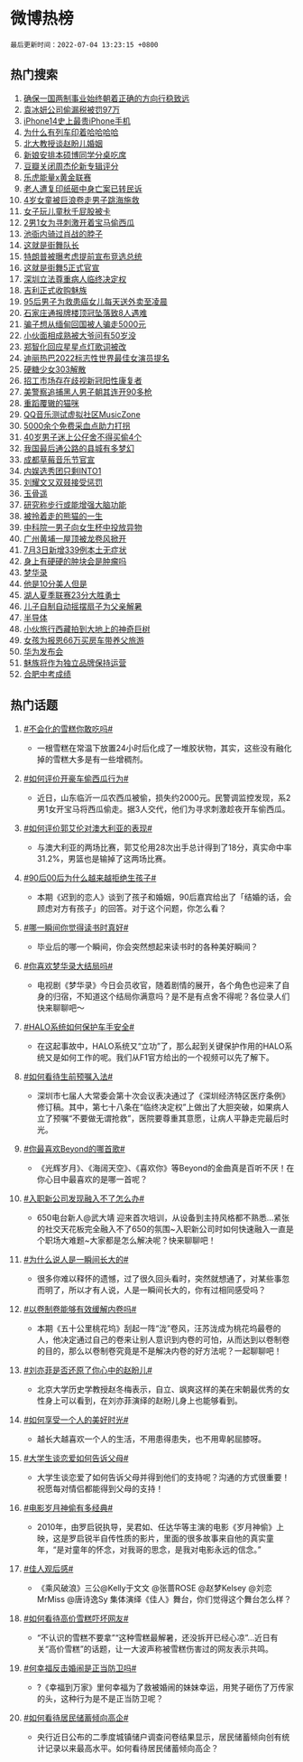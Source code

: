 # 微博热榜

`最后更新时间：2022-07-04 13:23:15 +0800`

## 热门搜索

1. [确保一国两制事业始终朝着正确的方向行稳致远](https://m.weibo.cn/search?containerid=100103type%3D1%26t%3D10%26q%3D%23%E7%A1%AE%E4%BF%9D%E4%B8%80%E5%9B%BD%E4%B8%A4%E5%88%B6%E4%BA%8B%E4%B8%9A%E5%A7%8B%E7%BB%88%E6%9C%9D%E7%9D%80%E6%AD%A3%E7%A1%AE%E7%9A%84%E6%96%B9%E5%90%91%E8%A1%8C%E7%A8%B3%E8%87%B4%E8%BF%9C%23&stream_entry_id=51&isnewpage=1&extparam=seat%3D1%26cate%3D10103%26filter_type%3Drealtimehot%26pos%3D0%26c_type%3D51%26dgr%3D0%26display_time%3D1656912194%26pre_seqid%3D16569121940110265745351&luicode=10000011&lfid=106003type%253D25%2526t%253D3%2526disable_hot%253D1%2526filter_type%253Drealtimehot)
1. [袁冰妍公司偷漏税被罚97万](https://m.weibo.cn/search?containerid=100103type%3D1%26t%3D10%26q%3D%23%E8%A2%81%E5%86%B0%E5%A6%8D%E5%85%AC%E5%8F%B8%E5%81%B7%E6%BC%8F%E7%A8%8E%E8%A2%AB%E7%BD%9A97%E4%B8%87%23&stream_entry_id=31&isnewpage=1&extparam=seat%3D1%26realpos%3D1%26lcate%3D5001%26c_type%3D31%26cate%3D0%26filter_type%3Drealtimehot%26pos%3D0%26flag%3D1%26dgr%3D0%26display_time%3D1656912194%26pre_seqid%3D16569121940110265745351&luicode=10000011&lfid=106003type%253D25%2526t%253D3%2526disable_hot%253D1%2526filter_type%253Drealtimehot)
1. [iPhone14史上最贵iPhone手机](https://m.weibo.cn/search?containerid=100103type%3D1%26t%3D10%26q%3D%23iPhone14%E5%8F%B2%E4%B8%8A%E6%9C%80%E8%B4%B5iPhone%E6%89%8B%E6%9C%BA%23&stream_entry_id=31&isnewpage=1&extparam=seat%3D1%26realpos%3D2%26lcate%3D5001%26c_type%3D31%26cate%3D0%26filter_type%3Drealtimehot%26pos%3D1%26flag%3D2%26dgr%3D0%26display_time%3D1656912194%26pre_seqid%3D16569121940110265745351&luicode=10000011&lfid=106003type%253D25%2526t%253D3%2526disable_hot%253D1%2526filter_type%253Drealtimehot)
1. [为什么有列车印着哈哈哈哈](https://m.weibo.cn/search?containerid=100103type%3D1%26t%3D10%26q%3D%23%E4%B8%BA%E4%BB%80%E4%B9%88%E6%9C%89%E5%88%97%E8%BD%A6%E5%8D%B0%E7%9D%80%E5%93%88%E5%93%88%E5%93%88%E5%93%88%23&stream_entry_id=31&isnewpage=1&extparam=seat%3D1%26realpos%3D3%26lcate%3D5001%26c_type%3D31%26cate%3D0%26filter_type%3Drealtimehot%26pos%3D2%26flag%3D0%26dgr%3D0%26display_time%3D1656912194%26pre_seqid%3D16569121940110265745351&luicode=10000011&lfid=106003type%253D25%2526t%253D3%2526disable_hot%253D1%2526filter_type%253Drealtimehot)
1. [北大教授谈赵盼儿婚姻](https://m.weibo.cn/search?containerid=100103type%3D1%26t%3D10%26q%3D%23%E5%8C%97%E5%A4%A7%E6%95%99%E6%8E%88%E8%B0%88%E8%B5%B5%E7%9B%BC%E5%84%BF%E5%A9%9A%E5%A7%BB%23&stream_entry_id=31&isnewpage=1&extparam=seat%3D1%26realpos%3D4%26lcate%3D5001%26c_type%3D31%26cate%3D0%26filter_type%3Drealtimehot%26pos%3D3%26flag%3D1%26dgr%3D0%26display_time%3D1656912194%26pre_seqid%3D16569121940110265745351&luicode=10000011&lfid=106003type%253D25%2526t%253D3%2526disable_hot%253D1%2526filter_type%253Drealtimehot)
1. [新娘安排本硕博同学分桌吃席](https://m.weibo.cn/search?containerid=100103type%3D1%26t%3D10%26q%3D%23%E6%96%B0%E5%A8%98%E5%AE%89%E6%8E%92%E6%9C%AC%E7%A1%95%E5%8D%9A%E5%90%8C%E5%AD%A6%E5%88%86%E6%A1%8C%E5%90%83%E5%B8%AD%23&stream_entry_id=31&isnewpage=1&extparam=seat%3D1%26realpos%3D5%26lcate%3D5001%26c_type%3D31%26cate%3D0%26filter_type%3Drealtimehot%26pos%3D4%26flag%3D0%26dgr%3D0%26display_time%3D1656912194%26pre_seqid%3D16569121940110265745351&luicode=10000011&lfid=106003type%253D25%2526t%253D3%2526disable_hot%253D1%2526filter_type%253Drealtimehot)
1. [豆瓣关闭周杰伦新专辑评分](https://m.weibo.cn/search?containerid=100103type%3D1%26t%3D10%26q%3D%23%E8%B1%86%E7%93%A3%E5%85%B3%E9%97%AD%E5%91%A8%E6%9D%B0%E4%BC%A6%E6%96%B0%E4%B8%93%E8%BE%91%E8%AF%84%E5%88%86%23&stream_entry_id=31&isnewpage=1&extparam=seat%3D1%26realpos%3D6%26lcate%3D5001%26c_type%3D31%26cate%3D0%26filter_type%3Drealtimehot%26pos%3D5%26flag%3D1%26dgr%3D0%26display_time%3D1656912194%26pre_seqid%3D16569121940110265745351&luicode=10000011&lfid=106003type%253D25%2526t%253D3%2526disable_hot%253D1%2526filter_type%253Drealtimehot)
1. [乐虎能量x黄金联赛](https://m.weibo.cn/search?containerid=100103type%3D1%26t%3D10%26q%3D%23%E4%B9%90%E8%99%8E%E8%83%BD%E9%87%8Fx%E9%BB%84%E9%87%91%E8%81%94%E8%B5%9B%23&stream_entry_id=31&isnewpage=1&extparam=seat%3D1%26lcate%3D5001%26c_type%3D31%26cate%3D0%26topic_ad%3D1%26filter_type%3Drealtimehot%26pos%3D6%26adid%3D159064%26dgr%3D0%26display_time%3D1656912194%26pre_seqid%3D16569121940110265745351&luicode=10000011&lfid=106003type%253D25%2526t%253D3%2526disable_hot%253D1%2526filter_type%253Drealtimehot)
1. [老人遭复印纸砸中身亡案已转民诉](https://m.weibo.cn/search?containerid=100103type%3D1%26t%3D10%26q%3D%23%E8%80%81%E4%BA%BA%E9%81%AD%E5%A4%8D%E5%8D%B0%E7%BA%B8%E7%A0%B8%E4%B8%AD%E8%BA%AB%E4%BA%A1%E6%A1%88%E5%B7%B2%E8%BD%AC%E6%B0%91%E8%AF%89%23&stream_entry_id=31&isnewpage=1&extparam=seat%3D1%26realpos%3D7%26lcate%3D5001%26c_type%3D31%26cate%3D0%26filter_type%3Drealtimehot%26pos%3D7%26flag%3D0%26dgr%3D0%26display_time%3D1656912194%26pre_seqid%3D16569121940110265745351&luicode=10000011&lfid=106003type%253D25%2526t%253D3%2526disable_hot%253D1%2526filter_type%253Drealtimehot)
1. [4岁女童被巨浪卷走男子跳海施救](https://m.weibo.cn/search?containerid=100103type%3D1%26t%3D10%26q%3D%234%E5%B2%81%E5%A5%B3%E7%AB%A5%E8%A2%AB%E5%B7%A8%E6%B5%AA%E5%8D%B7%E8%B5%B0%E7%94%B7%E5%AD%90%E8%B7%B3%E6%B5%B7%E6%96%BD%E6%95%91%23&stream_entry_id=31&isnewpage=1&extparam=seat%3D1%26realpos%3D8%26lcate%3D5001%26c_type%3D31%26cate%3D0%26filter_type%3Drealtimehot%26pos%3D8%26flag%3D1%26dgr%3D0%26display_time%3D1656912194%26pre_seqid%3D16569121940110265745351&luicode=10000011&lfid=106003type%253D25%2526t%253D3%2526disable_hot%253D1%2526filter_type%253Drealtimehot)
1. [女子玩儿童秋千屁股被卡](https://m.weibo.cn/search?containerid=100103type%3D1%26t%3D10%26q%3D%23%E5%A5%B3%E5%AD%90%E7%8E%A9%E5%84%BF%E7%AB%A5%E7%A7%8B%E5%8D%83%E5%B1%81%E8%82%A1%E8%A2%AB%E5%8D%A1%23&stream_entry_id=31&isnewpage=1&extparam=seat%3D1%26realpos%3D9%26lcate%3D5001%26c_type%3D31%26cate%3D0%26filter_type%3Drealtimehot%26pos%3D9%26flag%3D1%26dgr%3D0%26display_time%3D1656912194%26pre_seqid%3D16569121940110265745351&luicode=10000011&lfid=106003type%253D25%2526t%253D3%2526disable_hot%253D1%2526filter_type%253Drealtimehot)
1. [2男1女为寻刺激开着宝马偷西瓜](https://m.weibo.cn/search?containerid=100103type%3D1%26t%3D10%26q%3D%232%E7%94%B71%E5%A5%B3%E4%B8%BA%E5%AF%BB%E5%88%BA%E6%BF%80%E5%BC%80%E7%9D%80%E5%AE%9D%E9%A9%AC%E5%81%B7%E8%A5%BF%E7%93%9C%23&stream_entry_id=31&isnewpage=1&extparam=seat%3D1%26realpos%3D10%26lcate%3D5001%26c_type%3D31%26cate%3D0%26filter_type%3Drealtimehot%26pos%3D10%26flag%3D2%26dgr%3D0%26display_time%3D1656912194%26pre_seqid%3D16569121940110265745351&luicode=10000011&lfid=106003type%253D25%2526t%253D3%2526disable_hot%253D1%2526filter_type%253Drealtimehot)
1. [池衙内骑过肖战的脖子](https://m.weibo.cn/search?containerid=100103type%3D1%26t%3D10%26q%3D%23%E6%B1%A0%E8%A1%99%E5%86%85%E9%AA%91%E8%BF%87%E8%82%96%E6%88%98%E7%9A%84%E8%84%96%E5%AD%90%23&stream_entry_id=31&isnewpage=1&extparam=seat%3D1%26realpos%3D11%26lcate%3D5001%26c_type%3D31%26cate%3D0%26filter_type%3Drealtimehot%26pos%3D11%26flag%3D0%26dgr%3D0%26display_time%3D1656912194%26pre_seqid%3D16569121940110265745351&luicode=10000011&lfid=106003type%253D25%2526t%253D3%2526disable_hot%253D1%2526filter_type%253Drealtimehot)
1. [这就是街舞队长](https://m.weibo.cn/search?containerid=100103type%3D1%26t%3D10%26q%3D%E8%BF%99%E5%B0%B1%E6%98%AF%E8%A1%97%E8%88%9E%E9%98%9F%E9%95%BF&stream_entry_id=31&isnewpage=1&extparam=seat%3D1%26realpos%3D12%26lcate%3D5001%26c_type%3D31%26cate%3D0%26filter_type%3Drealtimehot%26pos%3D12%26flag%3D1%26dgr%3D0%26display_time%3D1656912194%26pre_seqid%3D16569121940110265745351&luicode=10000011&lfid=106003type%253D25%2526t%253D3%2526disable_hot%253D1%2526filter_type%253Drealtimehot)
1. [特朗普被曝考虑提前宣布竞选总统](https://m.weibo.cn/search?containerid=100103type%3D1%26t%3D10%26q%3D%23%E7%89%B9%E6%9C%97%E6%99%AE%E8%A2%AB%E6%9B%9D%E8%80%83%E8%99%91%E6%8F%90%E5%89%8D%E5%AE%A3%E5%B8%83%E7%AB%9E%E9%80%89%E6%80%BB%E7%BB%9F%23&stream_entry_id=31&isnewpage=1&extparam=seat%3D1%26realpos%3D13%26lcate%3D5001%26c_type%3D31%26cate%3D0%26filter_type%3Drealtimehot%26pos%3D13%26flag%3D0%26dgr%3D0%26display_time%3D1656912194%26pre_seqid%3D16569121940110265745351&luicode=10000011&lfid=106003type%253D25%2526t%253D3%2526disable_hot%253D1%2526filter_type%253Drealtimehot)
1. [这就是街舞5正式官宣](https://m.weibo.cn/search?containerid=100103type%3D1%26t%3D10%26q%3D%23%E8%BF%99%E5%B0%B1%E6%98%AF%E8%A1%97%E8%88%9E5%E6%AD%A3%E5%BC%8F%E5%AE%98%E5%AE%A3%23&stream_entry_id=31&isnewpage=1&extparam=seat%3D1%26realpos%3D14%26lcate%3D5001%26c_type%3D31%26cate%3D0%26filter_type%3Drealtimehot%26pos%3D14%26flag%3D0%26dgr%3D0%26display_time%3D1656912194%26pre_seqid%3D16569121940110265745351&luicode=10000011&lfid=106003type%253D25%2526t%253D3%2526disable_hot%253D1%2526filter_type%253Drealtimehot)
1. [深圳立法尊重病人临终决定权](https://m.weibo.cn/search?containerid=100103type%3D1%26t%3D10%26q%3D%23%E6%B7%B1%E5%9C%B3%E7%AB%8B%E6%B3%95%E5%B0%8A%E9%87%8D%E7%97%85%E4%BA%BA%E4%B8%B4%E7%BB%88%E5%86%B3%E5%AE%9A%E6%9D%83%23&stream_entry_id=31&isnewpage=1&extparam=seat%3D1%26realpos%3D15%26lcate%3D5001%26c_type%3D31%26cate%3D0%26filter_type%3Drealtimehot%26pos%3D15%26flag%3D1%26dgr%3D0%26display_time%3D1656912194%26pre_seqid%3D16569121940110265745351&luicode=10000011&lfid=106003type%253D25%2526t%253D3%2526disable_hot%253D1%2526filter_type%253Drealtimehot)
1. [吉利正式收购魅族](https://m.weibo.cn/search?containerid=100103type%3D1%26t%3D10%26q%3D%23%E5%90%89%E5%88%A9%E6%AD%A3%E5%BC%8F%E6%94%B6%E8%B4%AD%E9%AD%85%E6%97%8F%23&stream_entry_id=31&isnewpage=1&extparam=seat%3D1%26realpos%3D16%26lcate%3D5001%26c_type%3D31%26cate%3D0%26filter_type%3Drealtimehot%26pos%3D16%26flag%3D0%26dgr%3D0%26display_time%3D1656912194%26pre_seqid%3D16569121940110265745351&luicode=10000011&lfid=106003type%253D25%2526t%253D3%2526disable_hot%253D1%2526filter_type%253Drealtimehot)
1. [95后男子为救患癌女儿每天送外卖至凌晨](https://m.weibo.cn/search?containerid=100103type%3D1%26t%3D10%26q%3D95%E5%90%8E%E7%94%B7%E5%AD%90%E4%B8%BA%E6%95%91%E6%82%A3%E7%99%8C%E5%A5%B3%E5%84%BF%E6%AF%8F%E5%A4%A9%E9%80%81%E5%A4%96%E5%8D%96%E8%87%B3%E5%87%8C%E6%99%A8&stream_entry_id=31&isnewpage=1&extparam=seat%3D1%26realpos%3D17%26lcate%3D5001%26c_type%3D31%26cate%3D0%26filter_type%3Drealtimehot%26pos%3D17%26flag%3D1%26dgr%3D0%26display_time%3D1656912194%26pre_seqid%3D16569121940110265745351&luicode=10000011&lfid=106003type%253D25%2526t%253D3%2526disable_hot%253D1%2526filter_type%253Drealtimehot)
1. [石家庄通报牌楼顶冠坠落致8人遇难](https://m.weibo.cn/search?containerid=100103type%3D1%26t%3D10%26q%3D%23%E7%9F%B3%E5%AE%B6%E5%BA%84%E9%80%9A%E6%8A%A5%E7%89%8C%E6%A5%BC%E9%A1%B6%E5%86%A0%E5%9D%A0%E8%90%BD%E8%87%B48%E4%BA%BA%E9%81%87%E9%9A%BE%23&stream_entry_id=31&isnewpage=1&extparam=seat%3D1%26realpos%3D18%26lcate%3D5001%26c_type%3D31%26cate%3D0%26filter_type%3Drealtimehot%26pos%3D18%26flag%3D1%26dgr%3D0%26display_time%3D1656912194%26pre_seqid%3D16569121940110265745351&luicode=10000011&lfid=106003type%253D25%2526t%253D3%2526disable_hot%253D1%2526filter_type%253Drealtimehot)
1. [骗子想从缅甸回国被人骗走5000元](https://m.weibo.cn/search?containerid=100103type%3D1%26t%3D10%26q%3D%23%E9%AA%97%E5%AD%90%E6%83%B3%E4%BB%8E%E7%BC%85%E7%94%B8%E5%9B%9E%E5%9B%BD%E8%A2%AB%E4%BA%BA%E9%AA%97%E8%B5%B05000%E5%85%83%23&stream_entry_id=31&isnewpage=1&extparam=seat%3D1%26realpos%3D19%26lcate%3D5001%26c_type%3D31%26cate%3D0%26filter_type%3Drealtimehot%26pos%3D19%26flag%3D0%26dgr%3D0%26display_time%3D1656912194%26pre_seqid%3D16569121940110265745351&luicode=10000011&lfid=106003type%253D25%2526t%253D3%2526disable_hot%253D1%2526filter_type%253Drealtimehot)
1. [小伙面相成熟被大爷问有50岁没](https://m.weibo.cn/search?containerid=100103type%3D1%26t%3D10%26q%3D%23%E5%B0%8F%E4%BC%99%E9%9D%A2%E7%9B%B8%E6%88%90%E7%86%9F%E8%A2%AB%E5%A4%A7%E7%88%B7%E9%97%AE%E6%9C%8950%E5%B2%81%E6%B2%A1%23&stream_entry_id=31&isnewpage=1&extparam=seat%3D1%26realpos%3D20%26lcate%3D5001%26c_type%3D31%26cate%3D0%26filter_type%3Drealtimehot%26pos%3D20%26flag%3D0%26dgr%3D0%26display_time%3D1656912194%26pre_seqid%3D16569121940110265745351&luicode=10000011&lfid=106003type%253D25%2526t%253D3%2526disable_hot%253D1%2526filter_type%253Drealtimehot)
1. [郑智化回应星星点灯歌词被改](https://m.weibo.cn/search?containerid=100103type%3D1%26t%3D10%26q%3D%E9%83%91%E6%99%BA%E5%8C%96%E5%9B%9E%E5%BA%94%E6%98%9F%E6%98%9F%E7%82%B9%E7%81%AF%E6%AD%8C%E8%AF%8D%E8%A2%AB%E6%94%B9&stream_entry_id=31&isnewpage=1&extparam=seat%3D1%26realpos%3D21%26lcate%3D5001%26c_type%3D31%26cate%3D0%26filter_type%3Drealtimehot%26pos%3D21%26flag%3D0%26dgr%3D0%26display_time%3D1656912194%26pre_seqid%3D16569121940110265745351&luicode=10000011&lfid=106003type%253D25%2526t%253D3%2526disable_hot%253D1%2526filter_type%253Drealtimehot)
1. [迪丽热巴2022标志性世界最佳女演员提名](https://m.weibo.cn/search?containerid=100103type%3D1%26t%3D10%26q%3D%23%E8%BF%AA%E4%B8%BD%E7%83%AD%E5%B7%B42022%E6%A0%87%E5%BF%97%E6%80%A7%E4%B8%96%E7%95%8C%E6%9C%80%E4%BD%B3%E5%A5%B3%E6%BC%94%E5%91%98%E6%8F%90%E5%90%8D%23&stream_entry_id=31&isnewpage=1&extparam=seat%3D1%26realpos%3D22%26lcate%3D5001%26c_type%3D31%26cate%3D0%26filter_type%3Drealtimehot%26pos%3D22%26flag%3D0%26dgr%3D0%26display_time%3D1656912194%26pre_seqid%3D16569121940110265745351&luicode=10000011&lfid=106003type%253D25%2526t%253D3%2526disable_hot%253D1%2526filter_type%253Drealtimehot)
1. [硬糖少女303解散](https://m.weibo.cn/search?containerid=100103type%3D1%26t%3D10%26q%3D%23%E7%A1%AC%E7%B3%96%E5%B0%91%E5%A5%B3303%E8%A7%A3%E6%95%A3%23&stream_entry_id=31&isnewpage=1&extparam=seat%3D1%26realpos%3D23%26lcate%3D5001%26c_type%3D31%26cate%3D0%26filter_type%3Drealtimehot%26pos%3D23%26flag%3D0%26dgr%3D0%26display_time%3D1656912194%26pre_seqid%3D16569121940110265745351&luicode=10000011&lfid=106003type%253D25%2526t%253D3%2526disable_hot%253D1%2526filter_type%253Drealtimehot)
1. [招工市场存在歧视新冠阳性康复者](https://m.weibo.cn/search?containerid=100103type%3D1%26t%3D10%26q%3D%23%E6%8B%9B%E5%B7%A5%E5%B8%82%E5%9C%BA%E5%AD%98%E5%9C%A8%E6%AD%A7%E8%A7%86%E6%96%B0%E5%86%A0%E9%98%B3%E6%80%A7%E5%BA%B7%E5%A4%8D%E8%80%85%23&stream_entry_id=31&isnewpage=1&extparam=seat%3D1%26realpos%3D24%26lcate%3D5001%26c_type%3D31%26cate%3D0%26filter_type%3Drealtimehot%26pos%3D24%26flag%3D0%26dgr%3D0%26display_time%3D1656912194%26pre_seqid%3D16569121940110265745351&luicode=10000011&lfid=106003type%253D25%2526t%253D3%2526disable_hot%253D1%2526filter_type%253Drealtimehot)
1. [美警察追捕黑人男子朝其连开90多枪](https://m.weibo.cn/search?containerid=100103type%3D1%26t%3D10%26q%3D%23%E7%BE%8E%E8%AD%A6%E5%AF%9F%E8%BF%BD%E6%8D%95%E9%BB%91%E4%BA%BA%E7%94%B7%E5%AD%90%E6%9C%9D%E5%85%B6%E8%BF%9E%E5%BC%8090%E5%A4%9A%E6%9E%AA%23&stream_entry_id=31&isnewpage=1&extparam=seat%3D1%26realpos%3D25%26lcate%3D5001%26c_type%3D31%26cate%3D0%26filter_type%3Drealtimehot%26pos%3D25%26flag%3D1%26dgr%3D0%26display_time%3D1656912194%26pre_seqid%3D16569121940110265745351&luicode=10000011&lfid=106003type%253D25%2526t%253D3%2526disable_hot%253D1%2526filter_type%253Drealtimehot)
1. [重蹈覆辙的猫咪](https://m.weibo.cn/search?containerid=100103type%3D1%26t%3D10%26q%3D%23%E9%87%8D%E8%B9%88%E8%A6%86%E8%BE%99%E7%9A%84%E7%8C%AB%E5%92%AA%23&stream_entry_id=31&isnewpage=1&extparam=seat%3D1%26realpos%3D26%26lcate%3D5001%26c_type%3D31%26cate%3D0%26filter_type%3Drealtimehot%26pos%3D26%26flag%3D0%26dgr%3D0%26display_time%3D1656912194%26pre_seqid%3D16569121940110265745351&luicode=10000011&lfid=106003type%253D25%2526t%253D3%2526disable_hot%253D1%2526filter_type%253Drealtimehot)
1. [QQ音乐测试虚拟社区MusicZone](https://m.weibo.cn/search?containerid=100103type%3D1%26t%3D10%26q%3D%23QQ%E9%9F%B3%E4%B9%90%E6%B5%8B%E8%AF%95%E8%99%9A%E6%8B%9F%E7%A4%BE%E5%8C%BAMusicZone%23&stream_entry_id=31&isnewpage=1&extparam=seat%3D1%26realpos%3D27%26lcate%3D5001%26c_type%3D31%26cate%3D0%26filter_type%3Drealtimehot%26pos%3D27%26flag%3D1%26dgr%3D0%26display_time%3D1656912194%26pre_seqid%3D16569121940110265745351&luicode=10000011&lfid=106003type%253D25%2526t%253D3%2526disable_hot%253D1%2526filter_type%253Drealtimehot)
1. [5000余个免费采血点助力打拐](https://m.weibo.cn/search?containerid=100103type%3D1%26t%3D10%26q%3D%235000%E4%BD%99%E4%B8%AA%E5%85%8D%E8%B4%B9%E9%87%87%E8%A1%80%E7%82%B9%E5%8A%A9%E5%8A%9B%E6%89%93%E6%8B%90%23&stream_entry_id=31&isnewpage=1&extparam=seat%3D1%26realpos%3D28%26lcate%3D5001%26c_type%3D31%26cate%3D0%26filter_type%3Drealtimehot%26pos%3D28%26flag%3D0%26dgr%3D0%26display_time%3D1656912194%26pre_seqid%3D16569121940110265745351&luicode=10000011&lfid=106003type%253D25%2526t%253D3%2526disable_hot%253D1%2526filter_type%253Drealtimehot)
1. [40岁男子迷上公仔舍不得买偷4个](https://m.weibo.cn/search?containerid=100103type%3D1%26t%3D10%26q%3D%2340%E5%B2%81%E7%94%B7%E5%AD%90%E8%BF%B7%E4%B8%8A%E5%85%AC%E4%BB%94%E8%88%8D%E4%B8%8D%E5%BE%97%E4%B9%B0%E5%81%B74%E4%B8%AA%23&stream_entry_id=31&isnewpage=1&extparam=seat%3D1%26realpos%3D29%26lcate%3D5001%26c_type%3D31%26cate%3D0%26filter_type%3Drealtimehot%26pos%3D29%26flag%3D0%26dgr%3D0%26display_time%3D1656912194%26pre_seqid%3D16569121940110265745351&luicode=10000011&lfid=106003type%253D25%2526t%253D3%2526disable_hot%253D1%2526filter_type%253Drealtimehot)
1. [我国最后通公路的县城有多梦幻](https://m.weibo.cn/search?containerid=100103type%3D1%26t%3D10%26q%3D%23%E6%88%91%E5%9B%BD%E6%9C%80%E5%90%8E%E9%80%9A%E5%85%AC%E8%B7%AF%E7%9A%84%E5%8E%BF%E5%9F%8E%E6%9C%89%E5%A4%9A%E6%A2%A6%E5%B9%BB%23&stream_entry_id=31&isnewpage=1&extparam=seat%3D1%26realpos%3D30%26lcate%3D5001%26c_type%3D31%26cate%3D0%26filter_type%3Drealtimehot%26pos%3D30%26flag%3D1%26dgr%3D0%26display_time%3D1656912194%26pre_seqid%3D16569121940110265745351&luicode=10000011&lfid=106003type%253D25%2526t%253D3%2526disable_hot%253D1%2526filter_type%253Drealtimehot)
1. [成都草莓音乐节官宣](https://m.weibo.cn/search?containerid=100103type%3D1%26t%3D10%26q%3D%23%E6%88%90%E9%83%BD%E8%8D%89%E8%8E%93%E9%9F%B3%E4%B9%90%E8%8A%82%E5%AE%98%E5%AE%A3%23&stream_entry_id=31&isnewpage=1&extparam=seat%3D1%26realpos%3D31%26lcate%3D5001%26c_type%3D31%26cate%3D0%26filter_type%3Drealtimehot%26pos%3D31%26flag%3D1%26dgr%3D0%26display_time%3D1656912194%26pre_seqid%3D16569121940110265745351&luicode=10000011&lfid=106003type%253D25%2526t%253D3%2526disable_hot%253D1%2526filter_type%253Drealtimehot)
1. [内娱选秀团只剩INTO1](https://m.weibo.cn/search?containerid=100103type%3D1%26t%3D10%26q%3D%23%E5%86%85%E5%A8%B1%E9%80%89%E7%A7%80%E5%9B%A2%E5%8F%AA%E5%89%A9INTO1%23&stream_entry_id=31&isnewpage=1&extparam=seat%3D1%26realpos%3D32%26lcate%3D5001%26c_type%3D31%26cate%3D0%26filter_type%3Drealtimehot%26pos%3D32%26flag%3D0%26dgr%3D0%26display_time%3D1656912194%26pre_seqid%3D16569121940110265745351&luicode=10000011&lfid=106003type%253D25%2526t%253D3%2526disable_hot%253D1%2526filter_type%253Drealtimehot)
1. [刘耀文又双叕接受惩罚](https://m.weibo.cn/search?containerid=100103type%3D1%26t%3D10%26q%3D%23%E5%88%98%E8%80%80%E6%96%87%E5%8F%88%E5%8F%8C%E5%8F%95%E6%8E%A5%E5%8F%97%E6%83%A9%E7%BD%9A%23&stream_entry_id=31&isnewpage=1&extparam=seat%3D1%26realpos%3D33%26lcate%3D5001%26c_type%3D31%26cate%3D0%26filter_type%3Drealtimehot%26pos%3D33%26flag%3D1%26dgr%3D0%26display_time%3D1656912194%26pre_seqid%3D16569121940110265745351&luicode=10000011&lfid=106003type%253D25%2526t%253D3%2526disable_hot%253D1%2526filter_type%253Drealtimehot)
1. [玉骨遥](https://m.weibo.cn/search?containerid=100103type%3D1%26t%3D10%26q%3D%E7%8E%89%E9%AA%A8%E9%81%A5&stream_entry_id=31&isnewpage=1&extparam=seat%3D1%26realpos%3D34%26lcate%3D5001%26c_type%3D31%26cate%3D0%26filter_type%3Drealtimehot%26pos%3D34%26flag%3D0%26dgr%3D0%26display_time%3D1656912194%26pre_seqid%3D16569121940110265745351&luicode=10000011&lfid=106003type%253D25%2526t%253D3%2526disable_hot%253D1%2526filter_type%253Drealtimehot)
1. [研究称步行或能增强大脑功能](https://m.weibo.cn/search?containerid=100103type%3D1%26t%3D10%26q%3D%23%E7%A0%94%E7%A9%B6%E7%A7%B0%E6%AD%A5%E8%A1%8C%E6%88%96%E8%83%BD%E5%A2%9E%E5%BC%BA%E5%A4%A7%E8%84%91%E5%8A%9F%E8%83%BD%23&stream_entry_id=31&isnewpage=1&extparam=seat%3D1%26realpos%3D35%26lcate%3D5001%26c_type%3D31%26cate%3D0%26filter_type%3Drealtimehot%26pos%3D35%26flag%3D1%26dgr%3D0%26display_time%3D1656912194%26pre_seqid%3D16569121940110265745351&luicode=10000011&lfid=106003type%253D25%2526t%253D3%2526disable_hot%253D1%2526filter_type%253Drealtimehot)
1. [被拎着走的熊猫的一生](https://m.weibo.cn/search?containerid=100103type%3D1%26t%3D10%26q%3D%23%E8%A2%AB%E6%8B%8E%E7%9D%80%E8%B5%B0%E7%9A%84%E7%86%8A%E7%8C%AB%E7%9A%84%E4%B8%80%E7%94%9F%23&stream_entry_id=31&isnewpage=1&extparam=seat%3D1%26realpos%3D36%26lcate%3D5001%26c_type%3D31%26cate%3D0%26filter_type%3Drealtimehot%26pos%3D36%26flag%3D1%26dgr%3D0%26display_time%3D1656912194%26pre_seqid%3D16569121940110265745351&luicode=10000011&lfid=106003type%253D25%2526t%253D3%2526disable_hot%253D1%2526filter_type%253Drealtimehot)
1. [中科院一男子向女生杯中投放异物](https://m.weibo.cn/search?containerid=100103type%3D1%26t%3D10%26q%3D%23%E4%B8%AD%E7%A7%91%E9%99%A2%E4%B8%80%E7%94%B7%E5%AD%90%E5%90%91%E5%A5%B3%E7%94%9F%E6%9D%AF%E4%B8%AD%E6%8A%95%E6%94%BE%E5%BC%82%E7%89%A9%23&stream_entry_id=31&isnewpage=1&extparam=seat%3D1%26realpos%3D37%26lcate%3D5001%26c_type%3D31%26cate%3D0%26filter_type%3Drealtimehot%26pos%3D37%26flag%3D1%26dgr%3D0%26display_time%3D1656912194%26pre_seqid%3D16569121940110265745351&luicode=10000011&lfid=106003type%253D25%2526t%253D3%2526disable_hot%253D1%2526filter_type%253Drealtimehot)
1. [广州黄埔一屋顶被龙卷风掀开](https://m.weibo.cn/search?containerid=100103type%3D1%26t%3D10%26q%3D%23%E5%B9%BF%E5%B7%9E%E9%BB%84%E5%9F%94%E4%B8%80%E5%B1%8B%E9%A1%B6%E8%A2%AB%E9%BE%99%E5%8D%B7%E9%A3%8E%E6%8E%80%E5%BC%80%23&stream_entry_id=31&isnewpage=1&extparam=seat%3D1%26realpos%3D38%26lcate%3D5001%26c_type%3D31%26cate%3D0%26filter_type%3Drealtimehot%26pos%3D38%26flag%3D1%26dgr%3D0%26display_time%3D1656912194%26pre_seqid%3D16569121940110265745351&luicode=10000011&lfid=106003type%253D25%2526t%253D3%2526disable_hot%253D1%2526filter_type%253Drealtimehot)
1. [7月3日新增339例本土无症状](https://m.weibo.cn/search?containerid=100103type%3D1%26t%3D10%26q%3D%237%E6%9C%883%E6%97%A5%E6%96%B0%E5%A2%9E339%E4%BE%8B%E6%9C%AC%E5%9C%9F%E6%97%A0%E7%97%87%E7%8A%B6%23&stream_entry_id=31&isnewpage=1&extparam=seat%3D1%26realpos%3D39%26lcate%3D5001%26c_type%3D31%26cate%3D0%26filter_type%3Drealtimehot%26pos%3D39%26flag%3D0%26dgr%3D0%26display_time%3D1656912194%26pre_seqid%3D16569121940110265745351&luicode=10000011&lfid=106003type%253D25%2526t%253D3%2526disable_hot%253D1%2526filter_type%253Drealtimehot)
1. [身上有硬硬的肿块会是肿瘤吗](https://m.weibo.cn/search?containerid=100103type%3D1%26t%3D10%26q%3D%23%E8%BA%AB%E4%B8%8A%E6%9C%89%E7%A1%AC%E7%A1%AC%E7%9A%84%E8%82%BF%E5%9D%97%E4%BC%9A%E6%98%AF%E8%82%BF%E7%98%A4%E5%90%97%23&stream_entry_id=31&isnewpage=1&extparam=seat%3D1%26realpos%3D40%26lcate%3D5001%26c_type%3D31%26cate%3D0%26filter_type%3Drealtimehot%26pos%3D40%26flag%3D0%26dgr%3D0%26display_time%3D1656912194%26pre_seqid%3D16569121940110265745351&luicode=10000011&lfid=106003type%253D25%2526t%253D3%2526disable_hot%253D1%2526filter_type%253Drealtimehot)
1. [梦华录](http://m.weibo.cn/c/wbox?&id=j84w2uenjc&roomid=8149&q=%23%E6%A2%A6%E5%8D%8E%E5%BD%95%23&extparam=seat%3D1%26realpos%3D41%26lcate%3D5001%26c_type%3D31%26cate%3D0%26filter_type%3Drealtimehot%26pos%3D41%26flag%3D1%26dgr%3D0%26display_time%3D1656912194%26pre_seqid%3D16569121940110265745351&luicode=10000011&lfid=106003type%253D25%2526t%253D3%2526disable_hot%253D1%2526filter_type%253Drealtimehot)
1. [他是10分美人但是](https://m.weibo.cn/search?containerid=100103type%3D1%26t%3D10%26q%3D%E4%BB%96%E6%98%AF10%E5%88%86%E7%BE%8E%E4%BA%BA%E4%BD%86%E6%98%AF&stream_entry_id=31&isnewpage=1&extparam=seat%3D1%26realpos%3D42%26lcate%3D5001%26c_type%3D31%26cate%3D0%26filter_type%3Drealtimehot%26pos%3D42%26flag%3D1%26dgr%3D0%26display_time%3D1656912194%26pre_seqid%3D16569121940110265745351&luicode=10000011&lfid=106003type%253D25%2526t%253D3%2526disable_hot%253D1%2526filter_type%253Drealtimehot)
1. [湖人夏季联赛23分大胜勇士](https://m.weibo.cn/search?containerid=100103type%3D1%26t%3D10%26q%3D%23%E6%B9%96%E4%BA%BA%E5%A4%8F%E5%AD%A3%E8%81%94%E8%B5%9B23%E5%88%86%E5%A4%A7%E8%83%9C%E5%8B%87%E5%A3%AB%23&stream_entry_id=31&isnewpage=1&extparam=seat%3D1%26realpos%3D43%26lcate%3D5001%26c_type%3D31%26cate%3D0%26filter_type%3Drealtimehot%26pos%3D43%26flag%3D1%26dgr%3D0%26display_time%3D1656912194%26pre_seqid%3D16569121940110265745351&luicode=10000011&lfid=106003type%253D25%2526t%253D3%2526disable_hot%253D1%2526filter_type%253Drealtimehot)
1. [儿子自制自动摇摆扇子为父亲解暑](https://m.weibo.cn/search?containerid=100103type%3D1%26t%3D10%26q%3D%23%E5%84%BF%E5%AD%90%E8%87%AA%E5%88%B6%E8%87%AA%E5%8A%A8%E6%91%87%E6%91%86%E6%89%87%E5%AD%90%E4%B8%BA%E7%88%B6%E4%BA%B2%E8%A7%A3%E6%9A%91%23&stream_entry_id=31&isnewpage=1&extparam=seat%3D1%26realpos%3D44%26lcate%3D5001%26c_type%3D31%26cate%3D0%26filter_type%3Drealtimehot%26pos%3D44%26flag%3D0%26dgr%3D0%26display_time%3D1656912194%26pre_seqid%3D16569121940110265745351&luicode=10000011&lfid=106003type%253D25%2526t%253D3%2526disable_hot%253D1%2526filter_type%253Drealtimehot)
1. [半导体](https://m.weibo.cn/search?containerid=100103type%3D1%26t%3D10%26q%3D%E5%8D%8A%E5%AF%BC%E4%BD%93&stream_entry_id=31&isnewpage=1&extparam=seat%3D1%26realpos%3D45%26lcate%3D5001%26c_type%3D31%26cate%3D0%26filter_type%3Drealtimehot%26pos%3D45%26flag%3D0%26dgr%3D0%26display_time%3D1656912194%26pre_seqid%3D16569121940110265745351&luicode=10000011&lfid=106003type%253D25%2526t%253D3%2526disable_hot%253D1%2526filter_type%253Drealtimehot)
1. [小伙旅行西藏拍到大地上的神奇巨树](https://m.weibo.cn/search?containerid=100103type%3D1%26t%3D10%26q%3D%23%E5%B0%8F%E4%BC%99%E6%97%85%E8%A1%8C%E8%A5%BF%E8%97%8F%E6%8B%8D%E5%88%B0%E5%A4%A7%E5%9C%B0%E4%B8%8A%E7%9A%84%E7%A5%9E%E5%A5%87%E5%B7%A8%E6%A0%91%23&stream_entry_id=31&isnewpage=1&extparam=seat%3D1%26realpos%3D46%26lcate%3D5001%26c_type%3D31%26cate%3D0%26filter_type%3Drealtimehot%26pos%3D46%26flag%3D0%26dgr%3D0%26display_time%3D1656912194%26pre_seqid%3D16569121940110265745351&luicode=10000011&lfid=106003type%253D25%2526t%253D3%2526disable_hot%253D1%2526filter_type%253Drealtimehot)
1. [女孩为报恩66万买房车带养父旅游](https://m.weibo.cn/search?containerid=100103type%3D1%26t%3D10%26q%3D%23%E5%A5%B3%E5%AD%A9%E4%B8%BA%E6%8A%A5%E6%81%A966%E4%B8%87%E4%B9%B0%E6%88%BF%E8%BD%A6%E5%B8%A6%E5%85%BB%E7%88%B6%E6%97%85%E6%B8%B8%23&stream_entry_id=31&isnewpage=1&extparam=seat%3D1%26realpos%3D47%26lcate%3D5001%26c_type%3D31%26cate%3D0%26filter_type%3Drealtimehot%26pos%3D47%26flag%3D0%26dgr%3D0%26display_time%3D1656912194%26pre_seqid%3D16569121940110265745351&luicode=10000011&lfid=106003type%253D25%2526t%253D3%2526disable_hot%253D1%2526filter_type%253Drealtimehot)
1. [华为发布会](https://m.weibo.cn/search?containerid=100103type%3D1%26t%3D10%26q%3D%E5%8D%8E%E4%B8%BA%E5%8F%91%E5%B8%83%E4%BC%9A&stream_entry_id=31&isnewpage=1&extparam=seat%3D1%26realpos%3D48%26lcate%3D5001%26c_type%3D31%26cate%3D0%26filter_type%3Drealtimehot%26pos%3D48%26flag%3D1%26dgr%3D0%26display_time%3D1656912194%26pre_seqid%3D16569121940110265745351&luicode=10000011&lfid=106003type%253D25%2526t%253D3%2526disable_hot%253D1%2526filter_type%253Drealtimehot)
1. [魅族将作为独立品牌保持运营](https://m.weibo.cn/search?containerid=100103type%3D1%26t%3D10%26q%3D%23%E9%AD%85%E6%97%8F%E5%B0%86%E4%BD%9C%E4%B8%BA%E7%8B%AC%E7%AB%8B%E5%93%81%E7%89%8C%E4%BF%9D%E6%8C%81%E8%BF%90%E8%90%A5%23&stream_entry_id=31&isnewpage=1&extparam=seat%3D1%26realpos%3D49%26lcate%3D5001%26c_type%3D31%26cate%3D0%26filter_type%3Drealtimehot%26pos%3D49%26flag%3D0%26dgr%3D0%26display_time%3D1656912194%26pre_seqid%3D16569121940110265745351&luicode=10000011&lfid=106003type%253D25%2526t%253D3%2526disable_hot%253D1%2526filter_type%253Drealtimehot)
1. [合肥中考成绩](https://m.weibo.cn/search?containerid=100103type%3D1%26t%3D10%26q%3D%23%E5%90%88%E8%82%A5%E4%B8%AD%E8%80%83%E6%88%90%E7%BB%A9%23&stream_entry_id=31&isnewpage=1&extparam=seat%3D1%26realpos%3D50%26lcate%3D5001%26c_type%3D31%26cate%3D0%26filter_type%3Drealtimehot%26pos%3D50%26flag%3D1%26dgr%3D0%26display_time%3D1656912194%26pre_seqid%3D16569121940110265745351&luicode=10000011&lfid=106003type%253D25%2526t%253D3%2526disable_hot%253D1%2526filter_type%253Drealtimehot)

## 热门话题

1. [#不会化的雪糕你敢吃吗#](https://m.weibo.cn/search?containerid=231522type%3D1%26t%3D10%26q%3D%23%E4%B8%8D%E4%BC%9A%E5%8C%96%E7%9A%84%E9%9B%AA%E7%B3%95%E4%BD%A0%E6%95%A2%E5%90%83%E5%90%97%23&stream_entry_id=128&isnewpage=1&extparam=seat%3D1%26cate%3D5004%26unitid%3D44692%26lcate%3D5004%26pos%3D1-0-0%26c_type%3D128%26dgr%3D0%26display_time%3D1656912195%26pre_seqid%3D16569121952090227842318&luicode=10000011&lfid=231648_-_4)
    - 一根雪糕在常温下放置24小时后化成了一堆胶状物，其实，这些没有融化掉的雪糕大多是有一些增稠剂。

1. [#如何评价开豪车偷西瓜行为#](https://m.weibo.cn/search?containerid=231522type%3D1%26t%3D10%26q%3D%23%E5%A6%82%E4%BD%95%E8%AF%84%E4%BB%B7%E5%BC%80%E8%B1%AA%E8%BD%A6%E5%81%B7%E8%A5%BF%E7%93%9C%E8%A1%8C%E4%B8%BA%23&stream_entry_id=128&isnewpage=1&extparam=seat%3D1%26cate%3D5004%26unitid%3D1656900957783%26lcate%3D5004%26pos%3D1-0-1%26c_type%3D128%26dgr%3D0%26display_time%3D1656912195%26pre_seqid%3D16569121952090227842318&luicode=10000011&lfid=231648_-_4)
    - 近日，山东临沂一瓜农西瓜被偷，损失约2000元。民警调监控发现，系2男1女开宝马将西瓜偷走。据3人交代，他们为寻求刺激趁夜开车偷西瓜。

1. [#如何评价郭艾伦对澳大利亚的表现#](https://m.weibo.cn/search?containerid=231522type%3D1%26t%3D10%26q%3D%23%E5%A6%82%E4%BD%95%E8%AF%84%E4%BB%B7%E9%83%AD%E8%89%BE%E4%BC%A6%E5%AF%B9%E6%BE%B3%E5%A4%A7%E5%88%A9%E4%BA%9A%E7%9A%84%E8%A1%A8%E7%8E%B0%23&stream_entry_id=128&isnewpage=1&extparam=seat%3D1%26cate%3D5004%26unitid%3D44695%26lcate%3D5004%26pos%3D1-0-2%26c_type%3D128%26dgr%3D0%26display_time%3D1656912195%26pre_seqid%3D16569121952090227842318&luicode=10000011&lfid=231648_-_4)
    - 与澳大利亚的两场比赛，郭艾伦用28次出手总计得到了18分，真实命中率31.2%，男篮也是输掉了这两场比赛。

1. [#90后00后为什么越来越拒绝生孩子#](https://m.weibo.cn/search?containerid=231522type%3D1%26t%3D10%26q%3D%2390%E5%90%8E00%E5%90%8E%E4%B8%BA%E4%BB%80%E4%B9%88%E8%B6%8A%E6%9D%A5%E8%B6%8A%E6%8B%92%E7%BB%9D%E7%94%9F%E5%AD%A9%E5%AD%90%23&stream_entry_id=128&isnewpage=1&extparam=seat%3D1%26cate%3D5004%26unitid%3D44688%26lcate%3D5004%26pos%3D1-0-3%26c_type%3D128%26dgr%3D0%26display_time%3D1656912195%26pre_seqid%3D16569121952090227842318&luicode=10000011&lfid=231648_-_4)
    - 本期《迟到的恋人》谈到了孩子和婚姻，90后嘉宾给出了「结婚的话，会顾虑对方有孩子」的回答。对于这个问题，你怎么看？

1. [#哪一瞬间你觉得读书时真好#](https://m.weibo.cn/search?containerid=231522type%3D1%26t%3D10%26q%3D%23%E5%93%AA%E4%B8%80%E7%9E%AC%E9%97%B4%E4%BD%A0%E8%A7%89%E5%BE%97%E8%AF%BB%E4%B9%A6%E6%97%B6%E7%9C%9F%E5%A5%BD%23&stream_entry_id=128&isnewpage=1&extparam=seat%3D1%26cate%3D5004%26unitid%3D44702%26lcate%3D5004%26pos%3D1-0-4%26c_type%3D128%26dgr%3D0%26display_time%3D1656912195%26pre_seqid%3D16569121952090227842318&luicode=10000011&lfid=231648_-_4)
    - 毕业后的哪一个瞬间，你会突然想起来读书时的各种美好瞬间？

1. [#你喜欢梦华录大结局吗#](https://m.weibo.cn/search?containerid=231522type%3D1%26t%3D10%26q%3D%23%E4%BD%A0%E5%96%9C%E6%AC%A2%E6%A2%A6%E5%8D%8E%E5%BD%95%E5%A4%A7%E7%BB%93%E5%B1%80%E5%90%97%23&stream_entry_id=128&isnewpage=1&extparam=seat%3D1%26cate%3D5004%26unitid%3D44683%26lcate%3D5004%26pos%3D1-0-5%26c_type%3D128%26dgr%3D0%26display_time%3D1656912195%26pre_seqid%3D16569121952090227842318&luicode=10000011&lfid=231648_-_4)
    - 电视剧《梦华录》今日会员收官，随着剧情的展开，各个角色也迎来了自身的归宿，不知道这个结局你满意吗？是不是有点舍不得呢？各位录人们快来聊聊吧～

1. [#HALO系统如何保护车手安全#](https://m.weibo.cn/search?containerid=231522type%3D1%26t%3D10%26q%3D%23HALO%E7%B3%BB%E7%BB%9F%E5%A6%82%E4%BD%95%E4%BF%9D%E6%8A%A4%E8%BD%A6%E6%89%8B%E5%AE%89%E5%85%A8%23&stream_entry_id=128&isnewpage=1&extparam=seat%3D1%26cate%3D5004%26unitid%3D44709%26lcate%3D5004%26pos%3D1-0-6%26c_type%3D128%26dgr%3D0%26display_time%3D1656912195%26pre_seqid%3D16569121952090227842318&luicode=10000011&lfid=231648_-_4)
    - 在这起事故中，HALO系统又“立功”了，那么起到关键保护作用的HALO系统又是如何工作的呢。我们从F1官方给出的一个视频可以先了解下。

1. [#如何看待生前预嘱入法#](https://m.weibo.cn/search?containerid=231522type%3D1%26t%3D10%26q%3D%23%E5%A6%82%E4%BD%95%E7%9C%8B%E5%BE%85%E7%94%9F%E5%89%8D%E9%A2%84%E5%98%B1%E5%85%A5%E6%B3%95%23&stream_entry_id=128&isnewpage=1&extparam=seat%3D1%26cate%3D5004%26unitid%3D44710%26lcate%3D5004%26pos%3D1-0-7%26c_type%3D128%26dgr%3D0%26display_time%3D1656912195%26pre_seqid%3D16569121952090227842318&luicode=10000011&lfid=231648_-_4)
    - 深圳市七届人大常委会第十次会议表决通过了《深圳经济特区医疗条例》修订稿。其中，第七十八条在“临终决定权”上做出了大胆突破，如果病人立了预嘱“不要做无谓抢救”，医院要尊重其意愿，让病人平静走完最后时光。

1. [#你最喜欢Beyond的哪首歌#](https://m.weibo.cn/search?containerid=231522type%3D1%26t%3D10%26q%3D%23%E4%BD%A0%E6%9C%80%E5%96%9C%E6%AC%A2Beyond%E7%9A%84%E5%93%AA%E9%A6%96%E6%AD%8C%23&stream_entry_id=128&isnewpage=1&extparam=seat%3D1%26cate%3D5004%26unitid%3D44682%26lcate%3D5004%26pos%3D1-0-8%26c_type%3D128%26dgr%3D0%26display_time%3D1656912195%26pre_seqid%3D16569121952090227842318&luicode=10000011&lfid=231648_-_4)
    - 《光辉岁月》、《海阔天空》、《喜欢你》等Beyond的金曲真是百听不厌！在你心目中最喜欢的是哪一首呢？

1. [#入职新公司发现融入不了怎么办#](https://m.weibo.cn/search?containerid=231522type%3D1%26t%3D10%26q%3D%23%E5%85%A5%E8%81%8C%E6%96%B0%E5%85%AC%E5%8F%B8%E5%8F%91%E7%8E%B0%E8%9E%8D%E5%85%A5%E4%B8%8D%E4%BA%86%E6%80%8E%E4%B9%88%E5%8A%9E%23&stream_entry_id=128&isnewpage=1&extparam=seat%3D1%26cate%3D5004%26unitid%3D44690%26lcate%3D5004%26pos%3D1-0-9%26c_type%3D128%26dgr%3D0%26display_time%3D1656912195%26pre_seqid%3D16569121952090227842318&luicode=10000011&lfid=231648_-_4)
    - 650电台新人@武大靖 迎来首次培训，从设备到主持风格都不熟悉...紧张的社交天花板完全融入不了650的氛围~入职新公司时如何快速融入一直是个职场大难题~大家都是怎么解决呢？快来聊聊吧！

1. [#为什么说人是一瞬间长大的#](https://m.weibo.cn/search?containerid=231522type%3D1%26t%3D10%26q%3D%23%E4%B8%BA%E4%BB%80%E4%B9%88%E8%AF%B4%E4%BA%BA%E6%98%AF%E4%B8%80%E7%9E%AC%E9%97%B4%E9%95%BF%E5%A4%A7%E7%9A%84%23&stream_entry_id=128&isnewpage=1&extparam=seat%3D1%26cate%3D5004%26unitid%3D44689%26lcate%3D5004%26pos%3D1-0-10%26c_type%3D128%26dgr%3D0%26display_time%3D1656912195%26pre_seqid%3D16569121952090227842318&luicode=10000011&lfid=231648_-_4)
    - 很多你难以释怀的遗憾，过了很久回头看时，突然就想通了，对某些事忽而明了，所以才有人说，人是一瞬间长大的，你有过相同感受吗？

1. [#以卷制卷能够有效缓解内卷吗#](https://m.weibo.cn/search?containerid=231522type%3D1%26t%3D10%26q%3D%23%E4%BB%A5%E5%8D%B7%E5%88%B6%E5%8D%B7%E8%83%BD%E5%A4%9F%E6%9C%89%E6%95%88%E7%BC%93%E8%A7%A3%E5%86%85%E5%8D%B7%E5%90%97%23&stream_entry_id=128&isnewpage=1&extparam=seat%3D1%26cate%3D5004%26unitid%3D44691%26lcate%3D5004%26pos%3D1-0-11%26c_type%3D128%26dgr%3D0%26display_time%3D1656912195%26pre_seqid%3D16569121952090227842318&luicode=10000011&lfid=231648_-_4)
    - 本期《五十公里桃花坞》刮起一阵“泷”卷风，汪苏泷成为桃花坞最卷的人，他决定通过自己的卷来让别人意识到内卷的可怕，从而达到以卷制卷的目的，那么以卷制卷究竟是不是解决内卷的好方法呢？一起聊聊吧！

1. [#刘亦菲是否还原了你心中的赵盼儿#](https://m.weibo.cn/search?containerid=231522type%3D1%26t%3D10%26q%3D%23%E5%88%98%E4%BA%A6%E8%8F%B2%E6%98%AF%E5%90%A6%E8%BF%98%E5%8E%9F%E4%BA%86%E4%BD%A0%E5%BF%83%E4%B8%AD%E7%9A%84%E8%B5%B5%E7%9B%BC%E5%84%BF%23&stream_entry_id=128&isnewpage=1&extparam=seat%3D1%26cate%3D5004%26unitid%3Dm1656912009%26lcate%3D5004%26pos%3D1-0-12%26c_type%3D128%26dgr%3D0%26display_time%3D1656912195%26pre_seqid%3D16569121952090227842318&luicode=10000011&lfid=231648_-_4)
    - 北京大学历史学教授赵冬梅表示，自立、飒爽这样的美在宋朝最优秀的女性身上可以看到，在刘亦菲演绎的赵盼儿身上也能够看到。

1. [#如何享受一个人的美好时光#](https://m.weibo.cn/search?containerid=231522type%3D1%26t%3D10%26q%3D%23%E5%A6%82%E4%BD%95%E4%BA%AB%E5%8F%97%E4%B8%80%E4%B8%AA%E4%BA%BA%E7%9A%84%E7%BE%8E%E5%A5%BD%E6%97%B6%E5%85%89%23&stream_entry_id=128&isnewpage=1&extparam=seat%3D1%26cate%3D5004%26unitid%3D44673%26lcate%3D5004%26pos%3D1-0-13%26c_type%3D128%26dgr%3D0%26display_time%3D1656912195%26pre_seqid%3D16569121952090227842318&luicode=10000011&lfid=231648_-_4)
    - 越长大越喜欢一个人的生活，不用患得患失，也不用卑躬屈膝呀。

1. [#大学生谈恋爱如何告诉父母#](https://m.weibo.cn/search?containerid=231522type%3D1%26t%3D10%26q%3D%23%E5%A4%A7%E5%AD%A6%E7%94%9F%E8%B0%88%E6%81%8B%E7%88%B1%E5%A6%82%E4%BD%95%E5%91%8A%E8%AF%89%E7%88%B6%E6%AF%8D%23&stream_entry_id=128&isnewpage=1&extparam=seat%3D1%26cate%3D5004%26unitid%3D1656743772843%26lcate%3D5004%26pos%3D1-0-14%26c_type%3D128%26dgr%3D0%26display_time%3D1656912195%26pre_seqid%3D16569121952090227842318&luicode=10000011&lfid=231648_-_4)
    - 大学生谈恋爱了如何告诉父母并得到他们的支持呢？沟通的方式很重要！祝愿每对情侣都能得到父母的支持！

1. [#电影岁月神偷有多经典#](https://m.weibo.cn/search?containerid=231522type%3D1%26t%3D10%26q%3D%23%E7%94%B5%E5%BD%B1%E5%B2%81%E6%9C%88%E7%A5%9E%E5%81%B7%E6%9C%89%E5%A4%9A%E7%BB%8F%E5%85%B8%23&stream_entry_id=128&isnewpage=1&extparam=seat%3D1%26cate%3D5004%26unitid%3D44684%26lcate%3D5004%26pos%3D1-0-15%26c_type%3D128%26dgr%3D0%26display_time%3D1656912195%26pre_seqid%3D16569121952090227842318&luicode=10000011&lfid=231648_-_4)
    - 2010年，由罗启锐执导，吴君如、任达华等主演的电影《岁月神偷》上映，这是罗启锐半自传性质的影片，里面的很多故事来自他的真实童年，“是对童年的怀念，对我哥的思念，是我对电影永远的信念。”

1. [#佳人观后感#](https://m.weibo.cn/search?containerid=231522type%3D1%26t%3D10%26q%3D%23%E4%BD%B3%E4%BA%BA%E8%A7%82%E5%90%8E%E6%84%9F%23&stream_entry_id=128&isnewpage=1&extparam=seat%3D1%26cate%3D5004%26unitid%3D44680%26lcate%3D5004%26pos%3D1-0-16%26c_type%3D128%26dgr%3D0%26display_time%3D1656912195%26pre_seqid%3D16569121952090227842318&luicode=10000011&lfid=231648_-_4)
    - 《乘风破浪》三公@Kelly于文文 @张蔷ROSE @赵梦Kelsey @刘恋MrMiss @唐诗逸Sy 集体演绎《佳人》舞台，你们觉得这个舞台怎么样？

1. [#如何看待高价雪糕吓坏网友#](https://m.weibo.cn/search?containerid=231522type%3D1%26t%3D10%26q%3D%23%E5%A6%82%E4%BD%95%E7%9C%8B%E5%BE%85%E9%AB%98%E4%BB%B7%E9%9B%AA%E7%B3%95%E5%90%93%E5%9D%8F%E7%BD%91%E5%8F%8B%23&stream_entry_id=128&isnewpage=1&extparam=seat%3D1%26cate%3D5004%26unitid%3D44664%26lcate%3D5004%26pos%3D1-0-17%26c_type%3D128%26dgr%3D0%26display_time%3D1656912195%26pre_seqid%3D16569121952090227842318&luicode=10000011&lfid=231648_-_4)
    - “不认识的雪糕不要拿”“这种雪糕最解暑，还没拆开已经心凉”...近日有关“高价雪糕”的话题，让一大波声称被雪糕伤害过的网友表示共鸣。

1. [#何幸福反击婚闹是正当防卫吗#](https://m.weibo.cn/search?containerid=231522type%3D1%26t%3D10%26q%3D%23%E4%BD%95%E5%B9%B8%E7%A6%8F%E5%8F%8D%E5%87%BB%E5%A9%9A%E9%97%B9%E6%98%AF%E6%AD%A3%E5%BD%93%E9%98%B2%E5%8D%AB%E5%90%97%23&stream_entry_id=128&isnewpage=1&extparam=seat%3D1%26cate%3D5004%26unitid%3D44671%26lcate%3D5004%26pos%3D1-0-18%26c_type%3D128%26dgr%3D0%26display_time%3D1656912195%26pre_seqid%3D16569121952090227842318&luicode=10000011&lfid=231648_-_4)
    - ?《幸福到万家》里何幸福为了救被婚闹的妹妹幸运，用凳子砸伤了万传家的头，这种行为是不是正当防卫呢？

1. [#如何看待居民储蓄倾向高企#](https://m.weibo.cn/search?containerid=231522type%3D1%26t%3D10%26q%3D%23%E5%A6%82%E4%BD%95%E7%9C%8B%E5%BE%85%E5%B1%85%E6%B0%91%E5%82%A8%E8%93%84%E5%80%BE%E5%90%91%E9%AB%98%E4%BC%81%23&stream_entry_id=128&isnewpage=1&extparam=seat%3D1%26cate%3D5004%26unitid%3D44666%26lcate%3D5004%26pos%3D1-0-19%26c_type%3D128%26dgr%3D0%26display_time%3D1656912195%26pre_seqid%3D16569121952090227842318&luicode=10000011&lfid=231648_-_4)
    - 央行近日公布的二季度城镇储户调查问卷结果显示，居民储蓄倾向创有统计记录以来最高水平。如何看待居民储蓄倾向高企？

